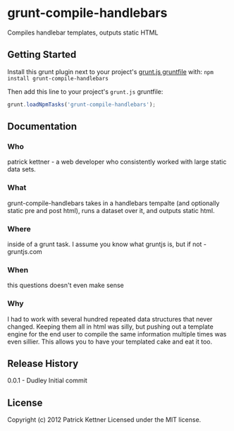 # grunt-compile-handlebars

Compiles handlebar templates, outputs static HTML

## Getting Started
Install this grunt plugin next to your project's [grunt.js gruntfile][getting_started] with: `npm install grunt-compile-handlebars`

Then add this line to your project's `grunt.js` gruntfile:

```javascript
grunt.loadNpmTasks('grunt-compile-handlebars');
```

[grunt]: https://github.com/gruntjs/grunt
[getting_started]: https://github.com/gruntjs/grunt/blob/master/docs/getting_started.md

## Documentation
### Who
patrick kettner - a web developer who consistently worked with large static data sets.

### What
grunt-compile-handlebars takes in a handlebars tempalte (and optionally static pre and post html), runs a dataset over it, and outputs static html.

### Where
inside of a grunt task. I assume you know what gruntjs is, but if not - gruntjs.com

### When
this questions doesn't even make sense

### Why
I had to work with several hundred repeated data structures that never changed. Keeping them all in html was silly, but pushing out a template engine for the end user to compile the same information multiple times was even sillier. This allows you to have your templated cake and eat it too.

## Release History
0.0.1 - Dudley
  Initial commit

## License
Copyright (c) 2012 Patrick Kettner
Licensed under the MIT license.
